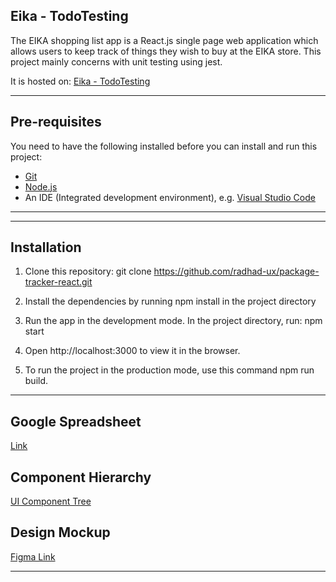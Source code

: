 ## **Eika - TodoTesting**

The EIKA shopping list app is a React.js single page web application which allows users to keep track of things they wish to buy at the EIKA store. This project mainly concerns with unit testing using jest.

It is hosted on: [Eika - TodoTesting](https://eika-todotesting.web.app)

---

## Pre-requisites

You need to have the following installed before you can install and run this project:

- [Git](https://git-scm.com/book/en/v2/Getting-Started-Installing-Git)
- [Node.js](https://nodejs.org/en/download/)
- An IDE (Integrated development environment), e.g. [Visual Studio Code](https://code.visualstudio.com/download)

---

---

## Installation

1. Clone this repository: git clone https://github.com/radhad-ux/package-tracker-react.git

2. Install the dependencies by running npm install in the project directory

3. Run the app in the development mode. In the project directory, run: npm start

4. Open http://localhost:3000 to view it in the browser.

5. To run the project in the production mode, use this command npm run build.

---

## Google Spreadsheet

[Link](https://docs.google.com/spreadsheets/d/1TnabJTNTWB9cX0MKWT6-lB7QsWHfdf1tE8JySEmN2Hw/edit?usp=sharing)

## Component Hierarchy

[UI Component Tree](https://whimsical.com/eika-todotesting-WPpeLcmpAxsFGBfmwHfGzT)

## Design Mockup

[Figma Link](https://www.figma.com/file/NOFPZZozNTsPNJW0IyYE6J/eika-TDD?node-id=1:181)

---
